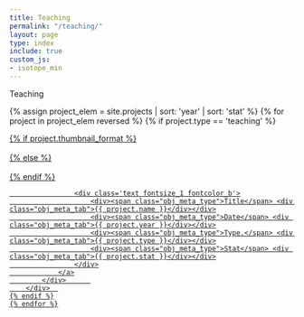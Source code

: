 ```yaml
---
title: Teaching
permalink: "/teaching/"
layout: page
type: index
include: true
custom_js:
- isotope_min
---
```


<style>
.ind{
}
.present_div{
}
</style>



<div class="present_div fontsize_3">Teaching</div>
<div class="grid grid_present">
<div class="grid-sizer"></div>



 {% assign project_elem = site.projects | sort: 'year'  | sort: 'stat' %}
	{% for project in project_elem reversed %}
	{% if project.type == 'teaching' %}
		<div class="grid-item short {{ project.year }} {{ project.type }} {% if project.featured %}featured{% endif %}">
			<div class="elem_inner">
				<a href="{{ site.baseurl }}{{ project.url }}">
					{% if project.thumbnail_format %}
						<div class="image cover" style="background-image:url('{{ site.baseurl }}/assets/projects/{{ project.slug }}.{{ project.thumbnail_format }}')"></div>	
					{% else %}
						<div class="image cover" style="background-image:url('{{ site.baseurl }}/assets/teaching/{{ project.slug }}.jpg')"></div>	
					{% endif %}
									
					<div class='text fontsize_1 fontcolor_b'>
						<div><span class="obj_meta_type">Title</span> <div class="obj_meta_tab">{{ project.name }}</div></div>
						<div><span class="obj_meta_type">Date</span> <div class="obj_meta_tab">{{ project.year }}</div></div>
						<div><span class="obj_meta_type">Type.</span> <div class="obj_meta_tab">{{ project.type }}</div></div>
						<div><span class="obj_meta_type">Stat</span> <div class="obj_meta_tab">{{ project.stat }}</div></div>
					</div>
				</a>
			</div>		
		</div>	
	{% endif %}
	{% endfor %}


</div>